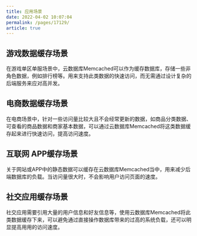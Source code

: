 ```yaml
---
title: 应用场景
date: 2022-04-02 10:07:04
permalink: /pages/17129/
article: true
---
```


## 游戏数据缓存场景

在游戏单区单服场景中，云数据库Memcached可以作为缓存数据库，存储一些非角色数据，例如排行榜等。用来支持此类数据的快速访问，而无需通过设计复杂的后端服务来应对高并发。

## 电商数据缓存场景

在电商场景中，针对一些访问量比较大且不会经常更新的数据，如商品分类数据、可查看的商品数据和商家基本数据，可以通过云数据库Memcached将这类数据缓存起来进行快速访问，提高访问速度。

## 互联网 APP缓存场景

关于网站或APP中的静态数据可以缓存在云数据库Memcached当中，用来减少后端数据库的负载。当访问量很大时，不会影响用户访问页面的速度。

## 社交应用缓存场景

社交应用需要引用大量的用户信息和好友信息等，使用云数据库Memcached将此类数据缓存下来，可以避免通过直接操作数据库带来的过高的系统负载，还可以明显提高用用的访问速度。

